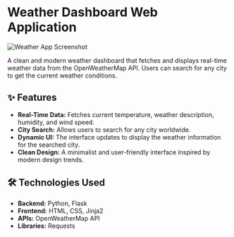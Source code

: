 # Weather Dashboard Web Application

![Weather App Screenshot](link_to_your_screenshot.jpg)

A clean and modern weather dashboard that fetches and displays real-time weather data from the OpenWeatherMap API. Users can search for any city to get the current weather conditions.

## ✨ Features

-   **Real-Time Data:** Fetches current temperature, weather description, humidity, and wind speed.
-   **City Search:** Allows users to search for any city worldwide.
-   **Dynamic UI:** The interface updates to display the weather information for the searched city.
-   **Clean Design:** A minimalist and user-friendly interface inspired by modern design trends.

## 🛠️ Technologies Used

-   **Backend:** Python, Flask
-   **Frontend:** HTML, CSS, Jinja2
-   **APIs:** OpenWeatherMap API
-   **Libraries:** Requests
